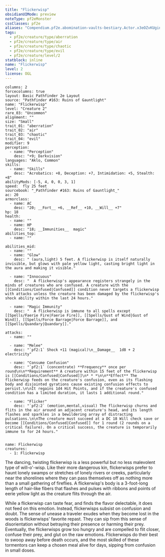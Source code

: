 ```yaml
---
title: "Flickerwisp"
obsidianUIMode: preview
noteType: pf2eMonster
cssClasses: pf2e
aliases: "Compendium.pf2e.abomination-vaults-bestiary.Actor.x3eOZvKUginj5Blh" 
tags:
  - pf2e/creature/type/aberration
  - pf2e/creature/type/air
  - pf2e/creature/type/chaotic
  - pf2e/creature/type/evil
  - pf2e/creature/level/2
statblock: inline
name: "Flickerwisp"
level: 2
license: OGL
---
```


```statblock
columns: 2
forcecolumns: true
layout: Basic Pathfinder 2e Layout
source: "Pathfinder #163: Ruins of Gauntlight"
name: "Flickerwisp"
level: "Creature 2"
rare_03: "Uncommon"
alignment: ""
size: "Small"
trait_01: "aberration"
trait_02: "air"
trait_03: "chaotic"
trait_04: "evil"
modifier: 9
perception:
  - name: "Perception"
    desc: "+9; Darkvision"
languages: "Aklo, Common"
skills:
  - name: "Skills"
    desc: "Acrobatics: +8, Deception: +7, Intimidation: +5, Stealth: +8"
abilityMods: [-5, 4, 0, 0, 3, 1]
speed:  fly 25 feet
sourcebook: "_Pathfinder #163: Ruins of Gauntlight_"
ac: 20
armorclass:
  - name: AC
    desc: "20; __Fort__ +6, __Ref__ +10, __Will__ +7"
hp: 18
health:
  - name: ""
  - name: HP
    desc: "18; __Immunities__  magic"
abilities_top:
  - name: ""

abilities_mid:
  - name: ""
  - name: "Glow"
    desc: " (aura,light) 5 feet. A flickerwisp is itself naturally invisible, but glows with pale yellow light, casting bright light in the aura and making it visible."

  - name: "Innocuous"
    desc: "  A flickerwisp's appearance registers strangely in the minds of creatures who are confused. A creature with the [[Conditions/Confused|Confused]] condition never targets a flickerwisp with attacks unless the creature has been damaged by the flickerwisp's shock ability within the last 24 hours."

  - name: "Magic Immunity"
    desc: "  A flickerwisp is immune to all spells except [[Spells/Faerie Fire|Faerie Fire]], [[Spells/Gust of Wind|Gust of Wind]], [[Spells/Force Barrage|Force Barrage]], and [[Spells/Quandary|Quandary]]."

attacks:
  - name: ""

  - name: "Melee"
    desc: "`pf2:1` Shock +11 (magical)\n__Damage__  1d8 + 2 electricity"

  - name: "Consume Confusion"
    desc: "`pf2:1` (concentrate) **Frequency** once per round\n\n**Requirement** A creature within 15 feet of the flickerwisp is [[Conditions/Confused|Confused]]\n* * *\n\n**Effect** The flickerwisp feeds on the creature's confusion, even as its flashing body and disjointed gyrations cause existing confusion effects to persist.\n\nIt regains 1d4 Hit Points, and if the creature's confused condition has a limited duration, it lasts 1 additional round."

  - name: "Flicker"
    desc: "`pf2:2` (emotion,mental,visual) The flickerwisp churns and flits in the air around an adjacent creature's head, and its length flashes and sparkles in a bewildering array of distracting pulsations.\n\nThe creature must succeed at a DC 18 Will check save or become [[Conditions/Confused|Confused]] for 1 round (2 rounds on a critical failure). On a critical success, the creature is temporarily immune to for 24 hours."
 
```

```encounter-table
name: Flickerwisp
creatures:
  - 1: Flickerwisp
```



The dancing, twisting flickerwisp is a less powerful but no less malevolent type of will-o'-wisp. Like their more dangerous kin, flickerwisps prefer to haunt lonely swamps or stretches of lonely rivers or creeks, particularly near the shorelines where they can pass themselves off as nothing more than a small gathering of fireflies. A flickerwisp's body is a 3-foot-long length of hair-like fibers that flashes and pulses with ribbons and points of eerie yellow light as the creature flits through the air.

While a flickerwisp can taste fear, and finds the flavor delectable, it does not feed on this emotion. Instead, flickerwisps subsist on confusion and doubt. The sense of unease a traveler exudes when they become lost in the woods is flickerwisps' favorite repast. They can sip from this sense of disorientation without betraying their presence or harming their prey. Eventually, the flickerwisps grow too hungry and are compelled to flit closer, confuse their prey, and glut on the raw emotions. Flickerwisps do their best to swoop away before death occurs, and the most skilled of these tormentors can keep a chosen meal alive for days, sipping from confusion in small doses.
